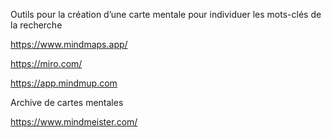 Outils pour la création d’une carte mentale pour individuer les mots-clés de la recherche

https://www.mindmaps.app/ 

https://miro.com/ 

https://app.mindmup.com

Archive de cartes mentales

https://www.mindmeister.com/




